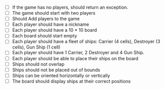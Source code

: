 ﻿- [ ] If the game has no players, should return an exception.
- [ ] The game should start with two players
- [	] Should Add players to the game
- [ ] Each player should have a nickname
- [ ] Each player should have a 10 * 10 board
- [ ] Each board should start empty
- [ ] Each player should have a fleet of ships: Carrier (4 cells), Destroyer (3 cells), Gun Ship (1 cell)
- [ ] Each player should have 1 Carrier, 2 Destroyer and 4 Gun Ship.
- [ ] Each player should be able to place their ships on the board
- [ ] Ships should not overlap
- [ ] Ships should not be placed out of bounds
- [ ] Ships can be oriented horizontally or vertically
- [ ] The board should display ships at their correct positions